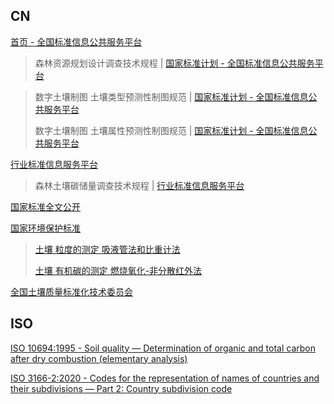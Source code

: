 
## CN

[首页 - 全国标准信息公共服务平台](https://std.samr.gov.cn/)

> 森林资源规划设计调查技术规程 | [国家标准计划 - 全国标准信息公共服务平台](https://std.samr.gov.cn/gb/search/gbDetailed?id=208E4F29ADC5661BE06397BE0A0A21CE)

> 数字土壤制图 土壤类型预测性制图规范 | [国家标准计划 - 全国标准信息公共服务平台](https://std.samr.gov.cn/gb/search/gbDetailed?id=0DF2E4B1329A3A35E06397BE0A0A85C8)
>
> 数字土壤制图 土壤属性预测性制图规范 | [国家标准计划 - 全国标准信息公共服务平台](https://std.samr.gov.cn/gb/search/gbDetailed?id=0DF2D6A5E29A3626E06397BE0A0A48E5)

[行业标准信息服务平台](https://hbba.sacinfo.org.cn/)

> 森林土壤碳储量调查技术规程 | [行业标准信息服务平台](https://hbba.sacinfo.org.cn/stdDetail/fb60a890c9503e16a061ba0287de79c8f17c51da5e981772108b22a467559866)

[国家标准全文公开](https://openstd.samr.gov.cn/bzgk/gb/index)

[国家环境保护标准](https://datacenter.mee.gov.cn/websjzx/report%21list.action?xmlname=1520238134405)

> [土壤 粒度的测定 吸液管法和比重计法](https://www.mee.gov.cn/ywgz/fgbz/bz/bzwb/jcffbz/201912/W020191227499396263789.pdf)
>
> [土壤 有机碳的测定 燃烧氧化-非分散红外法](https://www.mee.gov.cn/ywgz/fgbz/bz/bzwb/jcffbz/201403/W020140421394684147827.pdf)

[全国土壤质量标准化技术委员会](http://www.china-soilquality.com/)

## ISO

[ISO 10694:1995 - Soil quality — Determination of organic and total carbon after dry combustion (elementary analysis)](https://www.iso.org/standard/18782.html)

[ISO 3166-2:2020 - Codes for the representation of names of countries and their subdivisions — Part 2: Country subdivision code](https://www.iso.org/standard/72483.html)